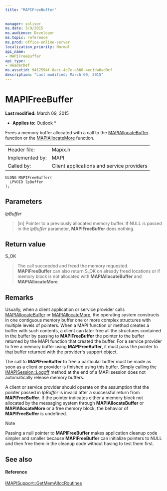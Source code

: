 ```yaml
---
title: "MAPIFreeBuffer"
 
 
manager: soliver
ms.date: 3/9/2015
ms.audience: Developer
ms.topic: reference
ms.prod: office-online-server
localization_priority: Normal
api_name:
- MAPIFreeBuffer
api_type:
- HeaderDef
ms.assetid: 9412594f-8acc-4c7e-a668-4ec1da0ad9cf
description: "Last modified: March 09, 2015"
---
```


# MAPIFreeBuffer

 **Last modified:** March 09, 2015 
  
 * **Applies to:** Outlook * 
  
Frees a memory buffer allocated with a call to the [MAPIAllocateBuffer](mapiallocatebuffer.md) function or the [MAPIAllocateMore](mapiallocatemore.md) function. 
  
|||
|:-----|:-----|
|Header file:  <br/> |Mapix.h  <br/> |
|Implemented by:  <br/> |MAPI  <br/> |
|Called by:  <br/> |Client applications and service providers  <br/> |
   
```
ULONG MAPIFreeBuffer(
  LPVOID lpBuffer
);
```

## Parameters

 _lpBuffer_
  
> [in] Pointer to a previously allocated memory buffer. If NULL is passed in the  _lpBuffer_ parameter, **MAPIFreeBuffer** does nothing. 
    
## Return value

S_OK 
  
> The call succeeded and freed the memory requested. **MAPIFreeBuffer** can also return S_OK on already freed locations or if memory block is not allocated with **MAPIAllocateBuffer** and **MAPIAllocateMore**.
    
## Remarks

Usually, when a client application or service provider calls [MAPIAllocateBuffer](mapiallocatebuffer.md) or [MAPIAllocateMore](mapiallocatemore.md), the operating system constructs in one contiguous memory buffer one or more complex structures with multiple levels of pointers. When a MAPI function or method creates a buffer with such contents, a client can later free all the structures contained in the buffer by passing to **MAPIFreeBuffer** the pointer to the buffer returned by the MAPI function that created the buffer. For a service provider to free a memory buffer using **MAPIFreeBuffer**, it must pass the pointer to that buffer returned with the provider's support object. 
  
The call to **MAPIFreeBuffer** to free a particular buffer must be made as soon as a client or provider is finished using this buffer. Simply calling the [IMAPISession::Logoff](imapisession-logoff.md) method at the end of a MAPI session does not automatically release memory buffers. 
  
A client or service provider should operate on the assumption that the pointer passed in  _lpBuffer_ is invalid after a successful return from **MAPIFreeBuffer**. If the pointer indicates either a memory block not allocated by the messaging system through **MAPIAllocateBuffer** or **MAPIAllocateMore** or a free memory block, the behavior of **MAPIFreeBuffer** is undefined. 
  
> [!NOTE]
> Passing a null pointer to **MAPIFreeBuffer** makes application cleanup code simpler and smaller because **MAPIFreeBuffer** can initialize pointers to NULL and then free them in the cleanup code without having to test them first. 
  
## See also

#### Reference

[IMAPISupport::GetMemAllocRoutines](imapisupport-getmemallocroutines.md)

